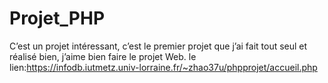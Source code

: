 # Projet_PHP
C’est un projet intéressant, c’est le premier projet que j’ai fait tout seul et réalisé bien, j’aime bien faire le projet Web.
le lien:https://infodb.iutmetz.univ-lorraine.fr/~zhao37u/phpprojet/accueil.php
